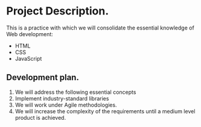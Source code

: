 # Project Description.
This is a practice with which we will consolidate the essential knowledge of Web development:
* HTML
* CSS
* JavaScript
## Development plan.
1. We will address the following essential concepts
2. Implement industry-standard libraries
3. We will work under Agile methodologies.
4. We will increase the complexity of the requirements until a medium level product is achieved.
